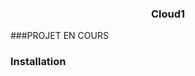 <h3 align="center">Cloud1</h3>

<!-- ABOUT THE PROJECT -->
###PROJET EN COURS

### Installation
####
